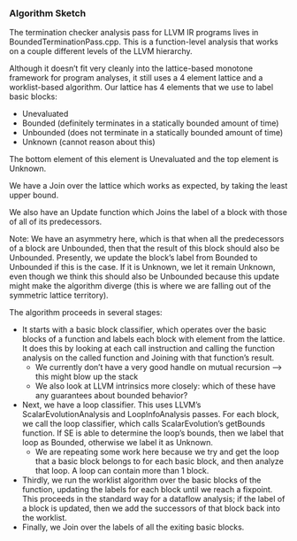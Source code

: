 ### Algorithm Sketch

The termination checker analysis pass for LLVM IR programs lives in BoundedTerminationPass.cpp. This is a function-level analysis that works on a couple different levels of the LLVM hierarchy. 

Although it doesn’t fit very cleanly into the lattice-based monotone framework for program analyses, it still uses a 4 element lattice and a worklist-based algorithm. Our lattice has 4 elements that we use to label basic blocks:

- Unevaluated
- Bounded (definitely terminates in a statically bounded amount of time)
- Unbounded (does not terminate in a statically bounded amount of time)
- Unknown (cannot reason about this)

The bottom element of this element is Unevaluated and the top element is Unknown.

We have a Join over the lattice which works as expected, by taking the least upper bound. 

We also have an Update function which Joins the label of a block with those of all of its predecessors. 

Note: We have an asymmetry here, which is that when all the predecessors of a block are Unbounded, then that the result of this block should also be Unbounded.  Presently, we update the block’s label from Bounded to Unbounded if this is the case. If it is Unknown, we let it remain Unknown, even though we think this should also be Unbounded because this update might make the algorithm diverge (this is where we are falling out of the symmetric lattice territory).

 

The algorithm proceeds in several stages:

- It starts with a basic block classifier, which operates over the basic blocks of a function and labels each block with element from the lattice. It does this by looking at each call instruction and calling the function analysis on the called function and Joining with that function’s result.
    - We currently don’t have a very good handle on mutual recursion —> this might blow up the stack
    - We also look at LLVM intrinsics more closely: which of these have any guarantees about bounded behavior?
- Next, we have a loop classifier. This uses LLVM’s ScalarEvolutionAnalysis and LoopInfoAnalysis passes. For each block, we call the loop classifier, which calls ScalarEvolution’s getBounds function. If SE is able to determine the loop’s bounds, then we label that loop as Bounded, otherwise we label it as Unknown.
    - We are repeating some work here because we try and get the loop that a basic block belongs to for each basic block, and then analyze that loop. A loop can contain more than 1 block.
- Thirdly, we run the worklist algorithm over the basic blocks of the function, updating the labels for each block until we reach a fixpoint. This proceeds in the standard way for a dataflow analysis; if the label of a block is updated, then we add the successors of that block back into the worklist.
- Finally, we Join over the labels of all the exiting basic blocks.